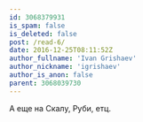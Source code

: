 ```yaml
---
id: 3068379931
is_spam: false
is_deleted: false
post: /read-6/
date: 2016-12-25T08:11:52Z
author_fullname: 'Ivan Grishaev'
author_nickname: 'igrishaev'
author_is_anon: false
parent: 3068039730
---
```


<p>А еще на Скалу, Руби, етц.</p>
